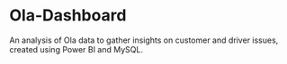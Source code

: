 # Ola-Dashboard
An analysis of Ola data to gather insights on customer and driver issues, created using Power BI and MySQL.
